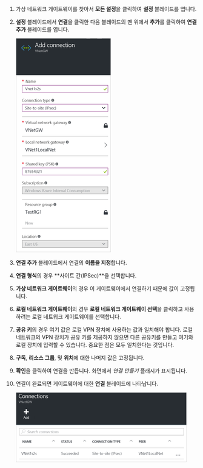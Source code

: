1. 가상 네트워크 게이트웨이를 찾아서 **모든 설정**을 클릭하여 **설정** 블레이드를 엽니다.

2. **설정** 블레이드에서 **연결**을 클릭한 다음 블레이드의 맨 위에서 **추가**를 클릭하여 **연결 추가** 블레이드를 엽니다.

	![사이트 간 연결 만들기](./media/vpn-gateway-add-site-to-site-connection-rm-portal-include/addconnection250.png)

3. **연결 추가** 블레이드에서 연결의 **이름을 지정**합니다.

4. **연결 형식**의 경우 **사이트 간(IPSec)**을 선택합니다.

5. **가상 네트워크 게이트웨이**의 경우 이 게이트웨이에서 연결하기 때문에 값이 고정됩니다.

6. **로컬 네트워크 게이트웨이**의 경우 **로컬 네트워크 게이트웨이 선택**을 클릭하고 사용하려는 로컬 네트워크 게이트웨이를 선택합니다.

7. **공유 키**의 경우 여기 값은 로컬 VPN 장치에 사용하는 값과 일치해야 합니다. 로컬 네트워크의 VPN 장치가 공유 키를 제공하지 않으면 다른 공유키를 만들고 여기와 로컬 장치에 입력할 수 있습니다. 중요한 점은 모두 일치한다는 것입니다.

8. **구독**, **리소스 그룹**, 및 **위치**에 대한 나머지 값은 고정됩니다.

9. **확인**을 클릭하여 연결을 만듭니다. 화면에서 *연결 만들기* 플래시가 표시됩니다.

10. 연결이 완료되면 게이트웨이에 대한 **연결** 블레이드에 나타납니다.

	![사이트 간 연결 만들기](./media/vpn-gateway-add-site-to-site-connection-rm-portal-include/connectionstatus450.png)

<!---HONumber=AcomDC_0406_2016-->